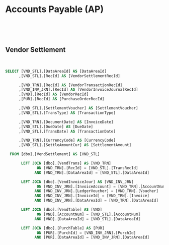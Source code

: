 <!---------------------->
<!--- Page / Section --->
<!---------------------->

# Accounts Payable (AP)

<br />
<br />
<br />

<!---------------------->
<!--- Page / Section --->
<!---------------------->



<div style="page-break-after: always"> 



<!---------------------->
<!--- Page / Section --->
<!---------------------->

## Vendor Settlement
   
<br />

``` SQL
SELECT [VND_STL].[DataAreaId] AS [DataAreaId]
      ,[VND_STL].[RecId] AS [VendorSettlementRecId]

      ,[VND_TRN].[RecId] AS [VendorTransactionRecId]
      ,[VND_INV_JRN].[RecId] AS [VendorInvoiceJournalRecId]
      ,[VND].[RecId] AS [VendorRecId]
      ,[PUR].[RecId] AS [PurchaseOrderRecId]

      ,[VND_STL].[SettlementVoucher] AS [SettlementVoucher]
      ,[VND_STL].[TransType] AS [TransactionType]

      ,[VND_TRN].[DocumentDate] AS [InvoiceDate]
      ,[VND_STL].[DueDate] AS [DueDate]
      ,[VND_STL].[TransDate] AS [TransactionDate]

      ,[VND_TRN].[CurrencyCode] AS [CurrencyCode]
      ,[VND_STL].[SettleAmountCur] AS [SettlementAmount]

  FROM [dbo].[VendSettlement] AS [VND_STL]

       LEFT JOIN [dbo].[VendTrans] AS [VND_TRN]
              ON [VND_TRN].[RecId] = [VND_STL].[TransRecId]
             AND [VND_TRN].[DataAreaId] = [VND_STL].[DataAreaId]

       LEFT JOIN [dbo].[VendInvoiceJour] AS [VND_INV_JRN]
              ON [VND_INV_JRN].[InvoiceAccount] = [VND_TRN].[AccountNum]
             AND [VND_INV_JRN].[LedgerVoucher] = [VND_TRN].[Voucher]
             AND [VND_INV_JRN].[InvoiceId] = [VND_TRN].[Invoice]
             AND [VND_INV_JRN].[DataAreaId] = [VND_TRN].[DataAreaId]

       LEFT JOIN [dbo].[VendTable] AS [VND]
              ON [VND].[AccountNum] = [VND_STL].[AccountNum]
             AND [VND].[DataAreaId] = [VND_STL].[DataAreaId]

       LEFT JOIN [dbo].[PurchTable] AS [PUR]
              ON [PUR].[PurchId] = [VND_INV_JRN].[PurchId]
             AND [PUR].[DataAreaId] = [VND_INV_JRN].[DataAreaId]
```

<br />
<br />
<br />

<!---------------------->
<!--- Page / Section --->
<!---------------------->
